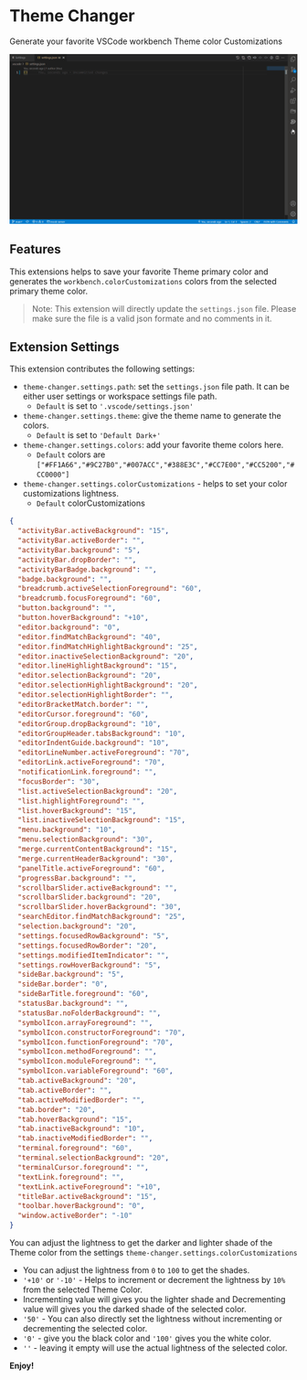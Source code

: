 # Theme Changer

Generate your favorite VSCode workbench Theme color Customizations

![Theme Changer](./images/Theme_Changer.gif)

## Features

This extensions helps to save your favorite Theme primary color and generates the `workbench.colorCustomizations` colors from the selected primary theme color.

> Note: This extension will directly update the `settings.json` file. Please make sure the file is a valid json formate and no comments in it.

## Extension Settings

This extension contributes the following settings:

- `theme-changer.settings.path`: set the `settings.json` file path. It can be either user settings or workspace settings file path.
  - `Default` is set to `'.vscode/settings.json'`
- `theme-changer.settings.theme`: give the theme name to generate the colors.
  - `Default` is set to `'Default Dark+'`
- `theme-changer.settings.colors`: add your favorite theme colors here.
  - `Default` colors are `["#FF1A66","#9C27B0","#007ACC","#388E3C","#CC7E00","#CC5200","#CC0000"]`
- `theme-changer.settings.colorCustomizations` - helps to set your color customizations lightness.
  - `Default` colorCustomizations

```json
{
  "activityBar.activeBackground": "15",
  "activityBar.activeBorder": "",
  "activityBar.background": "5",
  "activityBar.dropBorder": "",
  "activityBarBadge.background": "",
  "badge.background": "",
  "breadcrumb.activeSelectionForeground": "60",
  "breadcrumb.focusForeground": "60",
  "button.background": "",
  "button.hoverBackground": "+10",
  "editor.background": "0",
  "editor.findMatchBackground": "40",
  "editor.findMatchHighlightBackground": "25",
  "editor.inactiveSelectionBackground": "20",
  "editor.lineHighlightBackground": "15",
  "editor.selectionBackground": "20",
  "editor.selectionHighlightBackground": "20",
  "editor.selectionHighlightBorder": "",
  "editorBracketMatch.border": "",
  "editorCursor.foreground": "60",
  "editorGroup.dropBackground": "10",
  "editorGroupHeader.tabsBackground": "10",
  "editorIndentGuide.background": "10",
  "editorLineNumber.activeForeground": "70",
  "editorLink.activeForeground": "70",
  "notificationLink.foreground": "",
  "focusBorder": "30",
  "list.activeSelectionBackground": "20",
  "list.highlightForeground": "",
  "list.hoverBackground": "15",
  "list.inactiveSelectionBackground": "15",
  "menu.background": "10",
  "menu.selectionBackground": "30",
  "merge.currentContentBackground": "15",
  "merge.currentHeaderBackground": "30",
  "panelTitle.activeForeground": "60",
  "progressBar.background": "",
  "scrollbarSlider.activeBackground": "",
  "scrollbarSlider.background": "20",
  "scrollbarSlider.hoverBackground": "30",
  "searchEditor.findMatchBackground": "25",
  "selection.background": "20",
  "settings.focusedRowBackground": "5",
  "settings.focusedRowBorder": "20",
  "settings.modifiedItemIndicator": "",
  "settings.rowHoverBackground": "5",
  "sideBar.background": "5",
  "sideBar.border": "0",
  "sideBarTitle.foreground": "60",
  "statusBar.background": "",
  "statusBar.noFolderBackground": "",
  "symbolIcon.arrayForeground": "",
  "symbolIcon.constructorForeground": "70",
  "symbolIcon.functionForeground": "70",
  "symbolIcon.methodForeground": "",
  "symbolIcon.moduleForeground": "",
  "symbolIcon.variableForeground": "60",
  "tab.activeBackground": "20",
  "tab.activeBorder": "",
  "tab.activeModifiedBorder": "",
  "tab.border": "20",
  "tab.hoverBackground": "15",
  "tab.inactiveBackground": "10",
  "tab.inactiveModifiedBorder": "",
  "terminal.foreground": "60",
  "terminal.selectionBackground": "20",
  "terminalCursor.foreground": "",
  "textLink.foreground": "",
  "textLink.activeForeground": "+10",
  "titleBar.activeBackground": "15",
  "toolbar.hoverBackground": "0",
  "window.activeBorder": "-10"
}
```

You can adjust the lightness to get the darker and lighter shade of the Theme color from the settings `theme-changer.settings.colorCustomizations`

- You can adjust the lightness from `0` to `100` to get the shades.
- `'+10'` or `'-10'` - Helps to increment or decrement the lightness by `10%` from the selected Theme Color.
- Incrementing value will gives you the lighter shade and Decrementing value will gives you the darked shade of the selected color.
- `'50'` - You can also directly set the lightness without incrementing or decrementing the selected color.
- `'0'` - give you the black color and `'100'` gives you the white color.
- `''` - leaving it empty will use the actual lightness of the selected color.

**Enjoy!**
